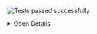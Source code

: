 ![Tests passed successfully](https://img.shields.io/badge/tests-803%20passed%2C%201%20skipped-success)

<details><summary>Open Details</summary>
<p>

## ✔️ <a id='user-content-r0' href='#r0'>fixtures/external/FluentValidation.Tests.trx</a>
|Total|Passed|Failed|Skipped|Time|
|---:|---:|---:|---:|---:|
|804|803✔️|-|1✖️|4s|

<details><summary>Open Suit Details</summary>
<p>

|Test suite|Passed|Failed|Skipped|Time|
|:---|---:|---:|---:|---:|
|[FluentValidation.Tests.AbstractValidatorTester](#r0s0)|35✔️|-|-|12ms|
|[FluentValidation.Tests.AccessorCacheTests](#r0s1)|4✔️|-|1✖️|4ms|
|[FluentValidation.Tests.AssemblyScannerTester](#r0s2)|2✔️|-|-|2ms|
|[FluentValidation.Tests.CascadingFailuresTester](#r0s3)|38✔️|-|-|23ms|
|[FluentValidation.Tests.ChainedValidationTester](#r0s4)|13✔️|-|-|6ms|
|[FluentValidation.Tests.ChainingValidatorsTester](#r0s5)|3✔️|-|-|1ms|
|[FluentValidation.Tests.ChildRulesTests](#r0s6)|2✔️|-|-|7ms|
|[FluentValidation.Tests.CollectionValidatorWithParentTests](#r0s7)|16✔️|-|-|13ms|
|[FluentValidation.Tests.ComplexValidationTester](#r0s8)|17✔️|-|-|26ms|
|[FluentValidation.Tests.ConditionTests](#r0s9)|18✔️|-|-|9ms|
|[FluentValidation.Tests.CreditCardValidatorTests](#r0s10)|2✔️|-|-|2ms|
|[FluentValidation.Tests.CustomFailureActionTester](#r0s11)|3✔️|-|-|1ms|
|[FluentValidation.Tests.CustomMessageFormatTester](#r0s12)|6✔️|-|-|3ms|
|[FluentValidation.Tests.CustomValidatorTester](#r0s13)|10✔️|-|-|6ms|
|[FluentValidation.Tests.DefaultValidatorExtensionTester](#r0s14)|30✔️|-|-|38ms|
|[FluentValidation.Tests.EmailValidatorTests](#r0s15)|36✔️|-|-|18ms|
|[FluentValidation.Tests.EmptyTester](#r0s16)|9✔️|-|-|5ms|
|[FluentValidation.Tests.EnumValidatorTests](#r0s17)|12✔️|-|-|24ms|
|[FluentValidation.Tests.EqualValidatorTests](#r0s18)|10✔️|-|-|3ms|
|[FluentValidation.Tests.ExactLengthValidatorTester](#r0s19)|6✔️|-|-|2ms|
|[FluentValidation.Tests.ExclusiveBetweenValidatorTests](#r0s20)|19✔️|-|-|6ms|
|[FluentValidation.Tests.ExtensionTester](#r0s21)|4✔️|-|-|1ms|
|[FluentValidation.Tests.ForEachRuleTests](#r0s22)|34✔️|-|-|47ms|
|[FluentValidation.Tests.GreaterThanOrEqualToValidatorTester](#r0s23)|14✔️|-|-|5ms|
|[FluentValidation.Tests.GreaterThanValidatorTester](#r0s24)|13✔️|-|-|4ms|
|[FluentValidation.Tests.InclusiveBetweenValidatorTests](#r0s25)|18✔️|-|-|4ms|
|[FluentValidation.Tests.InheritanceValidatorTest](#r0s26)|11✔️|-|-|18ms|
|[FluentValidation.Tests.InlineValidatorTester](#r0s27)|1✔️|-|-|2ms|
|[FluentValidation.Tests.LanguageManagerTests](#r0s28)|21✔️|-|-|28ms|
|[FluentValidation.Tests.LengthValidatorTests](#r0s29)|16✔️|-|-|17ms|
|[FluentValidation.Tests.LessThanOrEqualToValidatorTester](#r0s30)|13✔️|-|-|4ms|
|[FluentValidation.Tests.LessThanValidatorTester](#r0s31)|16✔️|-|-|6ms|
|[FluentValidation.Tests.LocalisedMessagesTester](#r0s32)|6✔️|-|-|3ms|
|[FluentValidation.Tests.LocalisedNameTester](#r0s33)|2✔️|-|-|1ms|
|[FluentValidation.Tests.MemberAccessorTests](#r0s34)|9✔️|-|-|5ms|
|[FluentValidation.Tests.MessageFormatterTests](#r0s35)|10✔️|-|-|2ms|
|[FluentValidation.Tests.ModelLevelValidatorTests](#r0s36)|2✔️|-|-|1ms|
|[FluentValidation.Tests.NameResolutionPluggabilityTester](#r0s37)|3✔️|-|-|2ms|
|[FluentValidation.Tests.NotEmptyTester](#r0s38)|10✔️|-|-|7ms|
|[FluentValidation.Tests.NotEqualValidatorTests](#r0s39)|11✔️|-|-|7ms|
|[FluentValidation.Tests.NotNullTester](#r0s40)|5✔️|-|-|1ms|
|[FluentValidation.Tests.NullTester](#r0s41)|5✔️|-|-|2ms|
|[FluentValidation.Tests.OnFailureTests](#r0s42)|10✔️|-|-|8ms|
|[FluentValidation.Tests.PredicateValidatorTester](#r0s43)|5✔️|-|-|2ms|
|[FluentValidation.Tests.PropertyChainTests](#r0s44)|7✔️|-|-|1ms|
|[FluentValidation.Tests.RegularExpressionValidatorTests](#r0s45)|15✔️|-|-|6ms|
|[FluentValidation.Tests.RuleBuilderTests](#r0s46)|29✔️|-|-|96ms|
|[FluentValidation.Tests.RuleDependencyTests](#r0s47)|14✔️|-|-|3s|
|[FluentValidation.Tests.RulesetTests](#r0s48)|21✔️|-|-|14ms|
|[FluentValidation.Tests.ScalePrecisionValidatorTests](#r0s49)|6✔️|-|-|4ms|
|[FluentValidation.Tests.SharedConditionTests](#r0s50)|42✔️|-|-|42ms|
|[FluentValidation.Tests.StandalonePropertyValidationTester](#r0s51)|1✔️|-|-|0ms|
|[FluentValidation.Tests.StringEnumValidatorTests](#r0s52)|10✔️|-|-|5ms|
|[FluentValidation.Tests.TrackingCollectionTests](#r0s53)|3✔️|-|-|2ms|
|[FluentValidation.Tests.TransformTests](#r0s54)|4✔️|-|-|3ms|
|[FluentValidation.Tests.UserSeverityTester](#r0s55)|7✔️|-|-|3ms|
|[FluentValidation.Tests.UserStateTester](#r0s56)|4✔️|-|-|3ms|
|[FluentValidation.Tests.ValidateAndThrowTester](#r0s57)|14✔️|-|-|25ms|
|[FluentValidation.Tests.ValidationResultTests](#r0s58)|8✔️|-|-|8ms|
|[FluentValidation.Tests.ValidatorDescriptorTester](#r0s59)|5✔️|-|-|1ms|
|[FluentValidation.Tests.ValidatorSelectorTests](#r0s60)|10✔️|-|-|9ms|
|[FluentValidation.Tests.ValidatorTesterTester](#r0s61)|73✔️|-|-|74ms|

</p>
</details>


<details><summary>Open Tests Detail</summary>
<p>

#### ✔️ <a id='user-content-r0s0' href='#r0s0'>FluentValidation.Tests.AbstractValidatorTester</a>
```
✔️ Can_replace_default_errorcode_resolver
✔️ CanValidateInstancesOfType_returns_false_when_comparing_against_some_other_type
✔️ CanValidateInstancesOfType_returns_true_when_comparing_against_same_type
✔️ CanValidateInstancesOfType_returns_true_when_comparing_against_subclass
✔️ Default_error_code_should_be_class_name
✔️ OverridePropertyName_should_override_property_name
✔️ OverridePropertyName_with_lambda_should_override_property_name
✔️ PreValidate_bypasses_nullcheck_on_instance
✔️ RuleForeach_with_null_instances
✔️ Should_be_valid_when_there_are_no_failures_for_single_property
✔️ Should_not_main_state
✔️ Should_throw_for_non_member_expression_when_validating_single_property
✔️ Should_throw_when_rule_is_null
✔️ Should_validate_public_Field
✔️ Should_validate_single_Field
✔️ Should_validate_single_property
✔️ Should_validate_single_property_where_invalid_property_as_string
✔️ Should_validate_single_property_where_property_as_string
✔️ Uses_named_parameters_to_validate_ruleset
✔️ Validates_single_property_by_path
✔️ Validates_type_when_using_non_generic_validate_overload
✔️ When_the_validators_fail_then_the_errors_Should_be_accessible_via_the_errors_property
✔️ When_the_validators_fail_then_validatorrunner_should_return_false
✔️ When_the_Validators_pass_then_the_validatorRunner_should_return_true
✔️ WhenPreValidationReturnsFalse_ResultReturnToUserImmediatly_Validate(preValidationResult: )
✔️ WhenPreValidationReturnsFalse_ResultReturnToUserImmediatly_Validate(preValidationResult: AnotherInt Test Message)
✔️ WhenPreValidationReturnsFalse_ResultReturnToUserImmediatly_ValidateAsync(preValidationResult: )
✔️ WhenPreValidationReturnsFalse_ResultReturnToUserImmediatly_ValidateAsync(preValidationResult: AnotherInt Test Message)
✔️ WhenPreValidationReturnsTrue_ValidatorsGetHit_Validate
✔️ WhenPreValidationReturnsTrue_ValidatorsGetHit_ValidateAsync
✔️ WithErrorCode_should_override_error_code
✔️ WithMessage_and_WithErrorCode_should_override_error_message_and_error_code
✔️ WithMessage_should_override_error_message
✔️ WithName_should_override_field_name
✔️ WithName_should_override_field_name_with_value_from_other_property
```
#### ✔️ <a id='user-content-r0s1' href='#r0s1'>FluentValidation.Tests.AccessorCacheTests</a>
```
✖️ Benchmark
✔️ Equality_comparison_check
✔️ Gets_accessor
✔️ Gets_member_for_nested_property
✔️ Identifies_if_memberexp_acts_on_model_instance
```
#### ✔️ <a id='user-content-r0s2' href='#r0s2'>FluentValidation.Tests.AssemblyScannerTester</a>
```
✔️ Finds_validators_for_types
✔️ ForEach_iterates_over_types
```
#### ✔️ <a id='user-content-r0s3' href='#r0s3'>FluentValidation.Tests.CascadingFailuresTester</a>
```
✔️ Cascade_mode_can_be_set_after_validator_instantiated
✔️ Cascade_mode_can_be_set_after_validator_instantiated_async
✔️ Cascade_mode_can_be_set_after_validator_instantiated_async_legacy
✔️ Cascade_mode_can_be_set_after_validator_instantiated_legacy
✔️ Validation_continues_on_failure
✔️ Validation_continues_on_failure_async
✔️ Validation_continues_on_failure_when_set_to_Stop_globally_and_overriden_at_rule_level
✔️ Validation_continues_on_failure_when_set_to_Stop_globally_and_overriden_at_rule_level_async
✔️ Validation_continues_on_failure_when_set_to_Stop_globally_and_overriden_at_rule_level_async_legacy
✔️ Validation_continues_on_failure_when_set_to_Stop_globally_and_overriden_at_rule_level_legacy
✔️ Validation_continues_on_failure_when_set_to_StopOnFirstFailure_at_validator_level_and_overriden_at_rule_level
✔️ Validation_continues_on_failure_when_set_to_StopOnFirstFailure_at_validator_level_and_overriden_at_rule_level_async
✔️ Validation_continues_on_failure_when_set_to_StopOnFirstFailure_at_validator_level_and_overriden_at_rule_level_async_legacy
✔️ Validation_continues_on_failure_when_set_to_StopOnFirstFailure_at_validator_level_and_overriden_at_rule_level_legacy
✔️ Validation_continues_to_second_validator_when_first_validator_succeeds_and_cascade_set_to_stop
✔️ Validation_continues_to_second_validator_when_first_validator_succeeds_and_cascade_set_to_stop_async
✔️ Validation_continues_to_second_validator_when_first_validator_succeeds_and_cascade_set_to_stop_async_legacy
✔️ Validation_continues_to_second_validator_when_first_validator_succeeds_and_cascade_set_to_stop_legacy
✔️ Validation_continues_when_set_to_Continue_at_validator_level
✔️ Validation_continues_when_set_to_Continue_at_validator_level_async
✔️ Validation_stops_on_failure_when_set_to_Continue_and_overriden_at_rule_level
✔️ Validation_stops_on_failure_when_set_to_Continue_and_overriden_at_rule_level_async
✔️ Validation_stops_on_failure_when_set_to_Continue_and_overriden_at_rule_level_async_legacy
✔️ Validation_stops_on_failure_when_set_to_Continue_and_overriden_at_rule_level_legacy
✔️ Validation_stops_on_first_failure
✔️ Validation_stops_on_first_failure_async
✔️ Validation_stops_on_first_failure_async_legacy
✔️ Validation_stops_on_first_failure_legacy
✔️ Validation_stops_on_first_Failure_when_set_to_Continue_globally_and_overriden_at_rule_level
✔️ Validation_stops_on_first_Failure_when_set_to_Continue_globally_and_overriden_at_rule_level_and_async_validator_is_invoked_synchronously
✔️ Validation_stops_on_first_Failure_when_set_to_Continue_globally_and_overriden_at_rule_level_and_async_validator_is_invoked_synchronously_legacy
✔️ Validation_stops_on_first_Failure_when_set_to_Continue_globally_and_overriden_at_rule_level_async
✔️ Validation_stops_on_first_Failure_when_set_to_Continue_globally_and_overriden_at_rule_level_async_legacy
✔️ Validation_stops_on_first_Failure_when_set_to_Continue_globally_and_overriden_at_rule_level_legacy
✔️ Validation_stops_on_first_failure_when_set_to_StopOnFirstFailure_at_validator_level
✔️ Validation_stops_on_first_failure_when_set_to_StopOnFirstFailure_at_validator_level_async
✔️ Validation_stops_on_first_failure_when_set_to_StopOnFirstFailure_at_validator_level_async_legacy
✔️ Validation_stops_on_first_failure_when_set_to_StopOnFirstFailure_at_validator_level_legacy
```
#### ✔️ <a id='user-content-r0s4' href='#r0s4'>FluentValidation.Tests.ChainedValidationTester</a>
```
✔️ Can_validate_using_validator_for_base_type
✔️ Chained_property_should_be_excluded
✔️ Chained_validator_descriptor
✔️ Chained_validator_should_not_be_invoked_on_null_property
✔️ Condition_should_work_with_chained_property
✔️ Explicitly_included_properties_should_be_propagated_to_nested_validators
✔️ Explicitly_included_properties_should_be_propagated_to_nested_validators_using_strings
✔️ Separate_validation_on_chained_property
✔️ Separate_validation_on_chained_property_conditional
✔️ Separate_validation_on_chained_property_valid
✔️ Should_allow_normal_rules_and_chained_property_on_same_property
✔️ Uses_explicit_ruleset
✔️ Validates_chained_property
```
#### ✔️ <a id='user-content-r0s5' href='#r0s5'>FluentValidation.Tests.ChainingValidatorsTester</a>
```
✔️ Options_should_only_apply_to_current_validator
✔️ Should_create_multiple_validators
✔️ Should_execute_multiple_validators
```
#### ✔️ <a id='user-content-r0s6' href='#r0s6'>FluentValidation.Tests.ChildRulesTests</a>
```
✔️ Can_define_nested_rules_for_collection
✔️ ChildRules_works_with_RuleSet
```
#### ✔️ <a id='user-content-r0s7' href='#r0s7'>FluentValidation.Tests.CollectionValidatorWithParentTests</a>
```
✔️ Async_condition_should_work_with_child_collection
✔️ Can_specify_condition_for_individual_collection_elements
✔️ Can_validate_collection_using_validator_for_base_type
✔️ Collection_should_be_excluded
✔️ Collection_should_be_explicitly_included_with_expression
✔️ Collection_should_be_explicitly_included_with_string
✔️ Condition_should_work_with_child_collection
✔️ Creates_validator_using_context_from_property_value
✔️ Should_override_property_name
✔️ Should_work_with_top_level_collection_validator
✔️ Should_work_with_top_level_collection_validator_and_overriden_name
✔️ Skips_null_items
✔️ Validates_collection
✔️ Validates_collection_asynchronously
✔️ Validates_collection_several_levels_deep
✔️ Validates_collection_several_levels_deep_async
```
#### ✔️ <a id='user-content-r0s8' href='#r0s8'>FluentValidation.Tests.ComplexValidationTester</a>
```
✔️ Async_condition_should_work_with_complex_property
✔️ Async_condition_should_work_with_complex_property_when_validator_invoked_synchronously
✔️ Can_directly_validate_multiple_fields_of_same_type
✔️ Can_validate_using_validator_for_base_type
✔️ Complex_property_should_be_excluded
✔️ Complex_validator_should_not_be_invoked_on_null_property
✔️ Condition_should_work_with_complex_property
✔️ Condition_should_work_with_complex_property_when_invoked_async
✔️ Explicitly_included_properties_should_be_propagated_to_nested_validators
✔️ Explicitly_included_properties_should_be_propagated_to_nested_validators_using_strings
✔️ Multiple_rules_in_chain_with_childvalidator_shouldnt_reuse_accessor
✔️ Multiple_rules_in_chain_with_childvalidator_shouldnt_reuse_accessor_async
✔️ Should_allow_normal_rules_and_complex_property_on_same_property
✔️ Should_override_propertyName
✔️ Validates_child_validator_asynchronously
✔️ Validates_child_validator_synchronously
✔️ Validates_complex_property
```
#### ✔️ <a id='user-content-r0s9' href='#r0s9'>FluentValidation.Tests.ConditionTests</a>
```
✔️ Async_condition_executed_synchronosuly_with_asynchronous_collection_rule
✔️ Async_condition_executed_synchronosuly_with_asynchronous_rule
✔️ Async_condition_executed_synchronosuly_with_synchronous_collection_role
✔️ Async_condition_executed_synchronosuly_with_synchronous_role
✔️ Async_condition_is_applied_to_all_validators_in_the_chain
✔️ Async_condition_is_applied_to_all_validators_in_the_chain_when_executed_synchronously
✔️ Async_condition_is_applied_to_single_validator_in_the_chain_when_ApplyConditionTo_set_to_CurrentValidator
✔️ Condition_is_applied_to_all_validators_in_the_chain
✔️ Condition_is_applied_to_single_validator_in_the_chain_when_ApplyConditionTo_set_to_CurrentValidator
✔️ Sync_condition_is_applied_to_async_validators
✔️ Validation_should_fail_when_async_condition_does_not_match
✔️ Validation_should_fail_when_async_condition_matches
✔️ Validation_should_fail_when_condition_does_not_match
✔️ Validation_should_fail_when_condition_matches
✔️ Validation_should_succeed_when_async_condition_does_not_match
✔️ Validation_should_succeed_when_async_condition_matches
✔️ Validation_should_succeed_when_condition_does_not_match
✔️ Validation_should_succeed_when_condition_matches
```
#### ✔️ <a id='user-content-r0s10' href='#r0s10'>FluentValidation.Tests.CreditCardValidatorTests</a>
```
✔️ IsValidTests
✔️ When_validation_fails_the_default_error_should_be_set
```
#### ✔️ <a id='user-content-r0s11' href='#r0s11'>FluentValidation.Tests.CustomFailureActionTester</a>
```
✔️ Does_not_invoke_action_if_validation_success
✔️ Invokes_custom_action_on_failure
✔️ Passes_object_being_validated_to_action
```
#### ✔️ <a id='user-content-r0s12' href='#r0s12'>FluentValidation.Tests.CustomMessageFormatTester</a>
```
✔️ Replaces_propertyvalue_placeholder
✔️ Replaces_propertyvalue_with_empty_string_when_null
✔️ Should_format_custom_message
✔️ Uses_custom_delegate_for_building_message
✔️ Uses_custom_delegate_for_building_message_only_for_specific_validator
✔️ Uses_property_value_in_message
```
#### ✔️ <a id='user-content-r0s13' href='#r0s13'>FluentValidation.Tests.CustomValidatorTester</a>
```
✔️ New_Custom_Returns_single_failure
✔️ New_Custom_Returns_single_failure_async
✔️ New_custom_uses_empty_property_name_for_model_level_rule
✔️ New_Custom_When_property_name_omitted_infers_property_name
✔️ New_Custom_When_property_name_omitted_infers_property_name_nested
✔️ New_Custom_within_ruleset
✔️ New_CustomAsync_within_ruleset
✔️ Perserves_property_chain_using_custom
✔️ Runs_async_rule_synchronously_when_validator_invoked_synchronously
✔️ Runs_sync_rule_asynchronously_when_validator_invoked_asynchronously
```
#### ✔️ <a id='user-content-r0s14' href='#r0s14'>FluentValidation.Tests.DefaultValidatorExtensionTester</a>
```
✔️ Empty_should_create_EmptyValidator
✔️ Equal_should_create_EqualValidator_with_explicit_value
✔️ Equal_should_create_EqualValidator_with_lambda
✔️ GreaterThan_should_create_GreaterThanValidator_with_explicit_value
✔️ GreaterThan_should_create_GreaterThanValidator_with_lambda
✔️ GreaterThanOrEqual_should_create_GreaterThanOrEqualValidator_with_explicit_value
✔️ GreaterThanOrEqual_should_create_GreaterThanOrEqualValidator_with_lambda
✔️ GreaterThanOrEqual_should_create_GreaterThanOrEqualValidator_with_lambda_with_other_Nullable
✔️ Length_should_create_ExactLengthValidator
✔️ Length_should_create_LengthValidator
✔️ Length_should_create_MaximumLengthValidator
✔️ Length_should_create_MinimumLengthValidator
✔️ LessThan_should_create_LessThanValidator_with_explicit_value
✔️ LessThan_should_create_LessThanValidator_with_lambda
✔️ LessThanOrEqual_should_create_LessThanOrEqualValidator_with_explicit_value
✔️ LessThanOrEqual_should_create_LessThanOrEqualValidator_with_lambda
✔️ LessThanOrEqual_should_create_LessThanOrEqualValidator_with_lambda_with_other_Nullable
✔️ Must_should_create_PredicateValidator_with_context
✔️ Must_should_create_PredicateValidator_with_PropertyValidatorContext
✔️ Must_should_create_PredicteValidator
✔️ MustAsync_should_create_AsyncPredicateValidator_with_context
✔️ MustAsync_should_create_AsyncPredicateValidator_with_PropertyValidatorContext
✔️ MustAsync_should_create_AsyncPredicteValidator
✔️ MustAsync_should_not_throw_InvalidCastException
✔️ NotEmpty_should_create_NotEmptyValidator
✔️ NotEqual_should_create_NotEqualValidator_with_explicit_value
✔️ NotEqual_should_create_NotEqualValidator_with_lambda
✔️ NotNull_should_create_NotNullValidator
✔️ ScalePrecision_should_create_ScalePrecisionValidator
✔️ ScalePrecision_should_create_ScalePrecisionValidator_with_ignore_trailing_zeros
```
#### ✔️ <a id='user-content-r0s15' href='#r0s15'>FluentValidation.Tests.EmailValidatorTests</a>
```
✔️ Fails_email_validation_aspnetcore_compatible(email: " \r \t \n")
✔️ Fails_email_validation_aspnetcore_compatible(email: "")
✔️ Fails_email_validation_aspnetcore_compatible(email: "@someDomain.com")
✔️ Fails_email_validation_aspnetcore_compatible(email: "@someDomain@abc.com")
✔️ Fails_email_validation_aspnetcore_compatible(email: "0")
✔️ Fails_email_validation_aspnetcore_compatible(email: "someName")
✔️ Fails_email_validation_aspnetcore_compatible(email: "someName@")
✔️ Fails_email_validation_aspnetcore_compatible(email: "someName@a@b.com")
✔️ Invalid_email_addressex_regex(email: "")
✔️ Invalid_email_addressex_regex(email: "first.last@test..co.uk")
✔️ Invalid_email_addressex_regex(email: "testperso")
✔️ Invalid_email_addressex_regex(email: "thisisaverylongstringcodeplex.com")
✔️ Valid_email_addresses_aspnetcore_compatible(email: " @someDomain.com")
✔️ Valid_email_addresses_aspnetcore_compatible(email: "!#$%&'*+-/=?^_`|~@someDomain.com")
✔️ Valid_email_addresses_aspnetcore_compatible(email: "\"firstName.lastName\"@someDomain.com")
✔️ Valid_email_addresses_aspnetcore_compatible(email: "1234@someDomain.com")
✔️ Valid_email_addresses_aspnetcore_compatible(email: "firstName.lastName@someDomain.com")
✔️ Valid_email_addresses_aspnetcore_compatible(email: "someName@1234.com")
✔️ Valid_email_addresses_aspnetcore_compatible(email: "someName@some_domain.com")
✔️ Valid_email_addresses_aspnetcore_compatible(email: "someName@some~domain.com")
✔️ Valid_email_addresses_aspnetcore_compatible(email: "someName@someDomain.com")
✔️ Valid_email_addresses_aspnetcore_compatible(email: "someName@someDomain￯.com")
✔️ Valid_email_addresses_aspnetcore_compatible(email: null)
✔️ Valid_email_addresses_regex(email: "__somename@example.com")
✔️ Valid_email_addresses_regex(email: "!def!xyz%abc@example.com")
✔️ Valid_email_addresses_regex(email: "\"Abc@def\"@example.com")
✔️ Valid_email_addresses_regex(email: "\"Abc\\@def\"@example.com")
✔️ Valid_email_addresses_regex(email: "\"Fred Bloggs\"@example.com")
✔️ Valid_email_addresses_regex(email: "\"Joe\\Blow\"@example.com")
✔️ Valid_email_addresses_regex(email: "$A12345@example.com")
✔️ Valid_email_addresses_regex(email: "customer/department=shipping@example.com")
✔️ Valid_email_addresses_regex(email: "first.last@test.co.uk")
✔️ Valid_email_addresses_regex(email: "testperson@gmail.com")
✔️ Valid_email_addresses_regex(email: "TestPerson@gmail.com")
✔️ Valid_email_addresses_regex(email: "testperson+label@gmail.com")
✔️ Valid_email_addresses_regex(email: null)
```
#### ✔️ <a id='user-content-r0s16' href='#r0s16'>FluentValidation.Tests.EmptyTester</a>
```
✔️ Passes_for_ienumerable_that_doesnt_implement_ICollection
✔️ Passes_when_collection_empty
✔️ When_there_is_a_value_then_the_validator_should_fail
✔️ When_validation_fails_error_should_be_set
✔️ When_value_is_Default_for_type_validator_should_pass_datetime
✔️ When_value_is_Default_for_type_validator_should_pass_int
✔️ When_value_is_empty_string_validator_should_pass
✔️ When_value_is_null_validator_should_pass
✔️ When_value_is_whitespace_validation_should_pass
```
#### ✔️ <a id='user-content-r0s17' href='#r0s17'>FluentValidation.Tests.EnumValidatorTests</a>
```
✔️ Flags_enum_invalid_when_using_outofrange_negative_value
✔️ Flags_enum_invalid_when_using_outofrange_positive_value
✔️ Flags_enum_valid_when_using_bitwise_value
✔️ Flags_enum_validates_correctly_when_using_zero_value
✔️ Flags_enum_with_overlapping_flags_valid_when_using_bitwise_value
✔️ IsValidTests
✔️ Nullable_enum_invalid_when_bad_value_specified
✔️ Nullable_enum_valid_when_property_value_is_null
✔️ Nullable_enum_valid_when_value_specified
✔️ When_the_enum_is_initialized_with_invalid_value_then_the_validator_should_fail
✔️ When_the_enum_is_not_initialized_with_valid_value_then_the_validator_should_fail
✔️ When_validation_fails_the_default_error_should_be_set
```
#### ✔️ <a id='user-content-r0s18' href='#r0s18'>FluentValidation.Tests.EqualValidatorTests</a>
```
✔️ Comparison_property_uses_custom_resolver
✔️ Should_store_comparison_type
✔️ Should_store_property_to_compare
✔️ Should_succeed_on_case_insensitive_comparison
✔️ Should_succeed_on_case_insensitive_comparison_using_expression
✔️ Should_use_ordinal_comparison_by_default
✔️ Validates_against_property
✔️ When_the_objects_are_equal_validation_should_succeed
✔️ When_the_objects_are_not_equal_validation_should_fail
✔️ When_validation_fails_the_error_should_be_set
```
#### ✔️ <a id='user-content-r0s19' href='#r0s19'>FluentValidation.Tests.ExactLengthValidatorTester</a>
```
✔️ Min_and_max_properties_should_be_set
✔️ When_exact_length_rule_failes_error_should_have_exact_length_error_errorcode
✔️ When_the_text_is_an_exact_length_the_validator_should_pass
✔️ When_the_text_length_is_larger_the_validator_should_fail
✔️ When_the_text_length_is_smaller_the_validator_should_fail
✔️ When_the_validator_fails_the_error_message_should_be_set
```
#### ✔️ <a id='user-content-r0s20' href='#r0s20'>FluentValidation.Tests.ExclusiveBetweenValidatorTests</a>
```
✔️ To_and_from_properties_should_be_set
✔️ To_and_from_properties_should_be_set_for_dates
✔️ To_and_from_properties_should_be_set_for_strings
✔️ Validates_with_nullable_when_property_is_null
✔️ Validates_with_nullable_when_property_not_null
✔️ When_the_text_is_larger_than_the_range_then_the_validator_should_fail
✔️ When_the_text_is_larger_than_the_range_then_the_validator_should_fail_for_strings
✔️ When_the_to_is_smaller_than_the_from_then_the_validator_should_throw
✔️ When_the_to_is_smaller_than_the_from_then_the_validator_should_throw_for_strings
✔️ When_the_validator_fails_the_error_message_should_be_set
✔️ When_the_validator_fails_the_error_message_should_be_set_for_strings
✔️ When_the_value_is_between_the_range_specified_then_the_validator_should_pass
✔️ When_the_value_is_between_the_range_specified_then_the_validator_should_pass_for_strings
✔️ When_the_value_is_exactly_the_size_of_the_lower_bound_then_the_validator_should_fail
✔️ When_the_value_is_exactly_the_size_of_the_lower_bound_then_the_validator_should_fail_for_strings
✔️ When_the_value_is_exactly_the_size_of_the_upper_bound_then_the_validator_should_fail
✔️ When_the_value_is_exactly_the_size_of_the_upper_bound_then_the_validator_should_fail_for_strings
✔️ When_the_value_is_smaller_than_the_range_then_the_validator_should_fail
✔️ When_the_value_is_smaller_than_the_range_then_the_validator_should_fail_for_strings
```
#### ✔️ <a id='user-content-r0s21' href='#r0s21'>FluentValidation.Tests.ExtensionTester</a>
```
✔️ Should_extract_member_from_member_expression
✔️ Should_return_null_for_non_member_expressions
✔️ Should_split_pascal_cased_member_name
✔️ SplitPascalCase_should_return_null_when_input_is_null
```
#### ✔️ <a id='user-content-r0s22' href='#r0s22'>FluentValidation.Tests.ForEachRuleTests</a>
```
✔️ Async_condition_should_work_with_child_collection
✔️ Can_access_colletion_index
✔️ Can_access_colletion_index_async
✔️ Can_access_parent_index
✔️ Can_access_parent_index_async
✔️ Can_specify_condition_for_individual_collection_elements
✔️ Can_use_cascade_with_RuleForEach
✔️ Can_validate_collection_using_validator_for_base_type
✔️ Collection_should_be_excluded
✔️ Collection_should_be_explicitly_included_with_expression
✔️ Collection_should_be_explicitly_included_with_string
✔️ Condition_should_work_with_child_collection
✔️ Correctly_gets_collection_indices
✔️ Correctly_gets_collection_indices_async
✔️ Executes_rule_for_each_item_in_collection
✔️ Executes_rule_for_each_item_in_collection_async
✔️ Nested_collection_for_null_property_should_not_throw_null_reference
✔️ Nested_conditions_Rule_For
✔️ Nested_conditions_Rule_For_Each
✔️ Overrides_indexer
✔️ Overrides_indexer_async
✔️ Regular_rules_can_drop_into_RuleForEach
✔️ RuleForEach_async_RunsTasksSynchronously
✔️ Should_not_scramble_property_name_when_using_collection_validators_several_levels_deep
✔️ Should_not_scramble_property_name_when_using_collection_validators_several_levels_deep_with_ValidateAsync
✔️ Should_override_property_name
✔️ Skips_null_items
✔️ Top_level_collection
✔️ Uses_useful_error_message_when_used_on_non_property
✔️ Validates_child_validator_asynchronously
✔️ Validates_child_validator_synchronously
✔️ Validates_collection
✔️ When_runs_outside_RuleForEach_loop
✔️ When_runs_outside_RuleForEach_loop_async
```
#### ✔️ <a id='user-content-r0s23' href='#r0s23'>FluentValidation.Tests.GreaterThanOrEqualToValidatorTester</a>
```
✔️ Comparison_property_uses_custom_resolver
✔️ Comparison_type
✔️ Should_fail_when_less_than_input
✔️ Should_localize_value
✔️ Should_set_default_error_when_validation_fails
✔️ Should_succeed_when_equal_to_input
✔️ Should_succeed_when_greater_than_input
✔️ Validates_nullable_with_nullable_property
✔️ Validates_with_nullable_property
✔️ Validates_with_nullable_when_property_is_null
✔️ Validates_with_nullable_when_property_is_null_cross_property
✔️ Validates_with_nullable_when_property_not_null
✔️ Validates_with_nullable_when_property_not_null_cross_property
✔️ Validates_with_property
```
#### ✔️ <a id='user-content-r0s24' href='#r0s24'>FluentValidation.Tests.GreaterThanValidatorTester</a>
```
✔️ Comparison_property_uses_custom_resolver
✔️ Comparison_Type
✔️ Should_fail_when_equal_to_input
✔️ Should_fail_when_less_than_input
✔️ Should_set_default_error_when_validation_fails
✔️ Should_succeed_when_greater_than_input
✔️ Validates_nullable_with_nullable_property
✔️ Validates_with_nullable_property
✔️ Validates_with_nullable_when_property_is_null
✔️ Validates_with_nullable_when_property_is_null_cross_property
✔️ Validates_with_nullable_when_property_not_null
✔️ Validates_with_nullable_when_property_not_null_cross_property
✔️ Validates_with_property
```
#### ✔️ <a id='user-content-r0s25' href='#r0s25'>FluentValidation.Tests.InclusiveBetweenValidatorTests</a>
```
✔️ To_and_from_properties_should_be_set
✔️ To_and_from_properties_should_be_set_for_strings
✔️ Validates_with_nullable_when_property_is_null
✔️ Validates_with_nullable_when_property_not_null
✔️ When_the_text_is_larger_than_the_range_then_the_validator_should_fail
✔️ When_the_text_is_larger_than_the_range_then_the_validator_should_fail_for_strings
✔️ When_the_to_is_smaller_than_the_from_then_the_validator_should_throw
✔️ When_the_to_is_smaller_than_the_from_then_the_validator_should_throw_for_strings
✔️ When_the_validator_fails_the_error_message_should_be_set
✔️ When_the_validator_fails_the_error_message_should_be_set_for_strings
✔️ When_the_value_is_between_the_range_specified_then_the_validator_should_pass
✔️ When_the_value_is_between_the_range_specified_then_the_validator_should_pass_for_strings
✔️ When_the_value_is_exactly_the_size_of_the_lower_bound_then_the_validator_should_pass
✔️ When_the_value_is_exactly_the_size_of_the_lower_bound_then_the_validator_should_pass_for_strings
✔️ When_the_value_is_exactly_the_size_of_the_upper_bound_then_the_validator_should_pass
✔️ When_the_value_is_exactly_the_size_of_the_upper_bound_then_the_validator_should_pass_for_strings
✔️ When_the_value_is_smaller_than_the_range_then_the_validator_should_fail
✔️ When_the_value_is_smaller_than_the_range_then_the_validator_should_fail_for_strings
```
#### ✔️ <a id='user-content-r0s26' href='#r0s26'>FluentValidation.Tests.InheritanceValidatorTest</a>
```
✔️ Can_use_custom_subclass_with_nongeneric_overload
✔️ Validates_collection
✔️ Validates_collection_async
✔️ Validates_inheritance_async
✔️ Validates_inheritance_hierarchy
✔️ Validates_ruleset
✔️ Validates_ruleset_async
✔️ Validates_with_callback
✔️ Validates_with_callback_accepting_derived
✔️ Validates_with_callback_accepting_derived_async
✔️ Validates_with_callback_async
```
#### ✔️ <a id='user-content-r0s27' href='#r0s27'>FluentValidation.Tests.InlineValidatorTester</a>
```
✔️ Uses_inline_validator_to_build_rules
```
#### ✔️ <a id='user-content-r0s28' href='#r0s28'>FluentValidation.Tests.LanguageManagerTests</a>
```
✔️ All_languages_should_be_loaded
✔️ All_localizations_have_same_parameters_as_English
✔️ Always_use_specific_language
✔️ Always_use_specific_language_with_string_source
✔️ Can_replace_message
✔️ Can_replace_message_without_overriding_all_languages
✔️ Disables_localization
✔️ Falls_back_to_default_localization_key_when_error_code_key_not_found
✔️ Falls_back_to_english_when_culture_not_registered
✔️ Falls_back_to_english_when_translation_missing
✔️ Falls_back_to_parent_culture
✔️ Gets_translation_for_bosnian_latin_culture(cultureName: "bs-Latn-BA")
✔️ Gets_translation_for_bosnian_latin_culture(cultureName: "bs-Latn")
✔️ Gets_translation_for_bosnian_latin_culture(cultureName: "bs")
✔️ Gets_translation_for_croatian_culture
✔️ Gets_translation_for_culture
✔️ Gets_translation_for_serbian_culture(cultureName: "sr-Latn-RS")
✔️ Gets_translation_for_serbian_culture(cultureName: "sr-Latn")
✔️ Gets_translation_for_serbian_culture(cultureName: "sr")
✔️ Gets_translation_for_specific_culture
✔️ Uses_error_code_as_localization_key
```
#### ✔️ <a id='user-content-r0s29' href='#r0s29'>FluentValidation.Tests.LengthValidatorTests</a>
```
✔️ Min_and_max_properties_should_be_set
✔️ When_input_is_null_then_the_validator_should_pass
✔️ When_the_max_is_smaller_than_the_min_then_the_validator_should_throw
✔️ When_the_maxlength_validator_fails_the_error_message_should_be_set
✔️ When_the_minlength_validator_fails_the_error_message_should_be_set
✔️ When_the_text_is_between_the_lambda_range_specified_then_the_validator_should_pass
✔️ When_the_text_is_between_the_range_specified_then_the_validator_should_pass
✔️ When_the_text_is_exactly_the_size_of_the_lambda_lower_bound_then_the_validator_should_pass
✔️ When_the_text_is_exactly_the_size_of_the_lambda_upper_bound_then_the_validator_should_pass
✔️ When_the_text_is_exactly_the_size_of_the_lower_bound_then_the_validator_should_pass
✔️ When_the_text_is_exactly_the_size_of_the_upper_bound_then_the_validator_should_pass
✔️ When_the_text_is_larger_than_the_lambda_range_then_the_validator_should_fail
✔️ When_the_text_is_larger_than_the_range_then_the_validator_should_fail
✔️ When_the_text_is_smaller_than_the_lambda_range_then_the_validator_should_fail
✔️ When_the_text_is_smaller_than_the_range_then_the_validator_should_fail
✔️ When_the_validator_fails_the_error_message_should_be_set
```
#### ✔️ <a id='user-content-r0s30' href='#r0s30'>FluentValidation.Tests.LessThanOrEqualToValidatorTester</a>
```
✔️ Comparison_property_uses_custom_resolver
✔️ Comparison_type
✔️ Should_fail_when_greater_than_input
✔️ Should_set_default_error_when_validation_fails
✔️ Should_succeed_when_equal_to_input
✔️ Should_succeed_when_less_than_input
✔️ Validates_nullable_with_nullable_property
✔️ Validates_with_nullable_property
✔️ Validates_with_nullable_when_property_is_null
✔️ Validates_with_nullable_when_property_is_null_cross_property
✔️ Validates_with_nullable_when_property_not_null
✔️ Validates_with_nullable_when_property_not_null_cross_property
✔️ Validates_with_property
```
#### ✔️ <a id='user-content-r0s31' href='#r0s31'>FluentValidation.Tests.LessThanValidatorTester</a>
```
✔️ Comparison_property_uses_custom_resolver
✔️ Comparison_type
✔️ Extracts_property_from_constant_using_expression
✔️ Extracts_property_from_expression
✔️ Should_fail_when_equal_to_input
✔️ Should_fail_when_greater_than_input
✔️ Should_set_default_validation_message_when_validation_fails
✔️ Should_succeed_when_less_than_input
✔️ Should_throw_when_value_to_compare_is_null
✔️ Validates_against_property
✔️ Validates_nullable_with_nullable_property
✔️ Validates_with_nullable_property
✔️ Validates_with_nullable_when_property_is_null
✔️ Validates_with_nullable_when_property_not_null
✔️ Validates_with_nullable_when_property_not_null_cross_property
✔️ Validates_with_nullable_when_property_null_cross_property
```
#### ✔️ <a id='user-content-r0s32' href='#r0s32'>FluentValidation.Tests.LocalisedMessagesTester</a>
```
✔️ Correctly_assigns_default_localized_error_message
✔️ Does_not_throw_InvalidCastException_when_using_RuleForEach
✔️ Formats_string_with_placeholders
✔️ Formats_string_with_placeholders_when_you_cant_edit_the_string
✔️ Uses_func_to_get_message
✔️ Uses_string_format_with_property_value
```
#### ✔️ <a id='user-content-r0s33' href='#r0s33'>FluentValidation.Tests.LocalisedNameTester</a>
```
✔️ Uses_localized_name
✔️ Uses_localized_name_expression
```
#### ✔️ <a id='user-content-r0s34' href='#r0s34'>FluentValidation.Tests.MemberAccessorTests</a>
```
✔️ ComplexPropertyGet
✔️ ComplexPropertySet
✔️ Equality
✔️ ImplicitCast
✔️ Name
✔️ SimpleFieldGet
✔️ SimpleFieldSet
✔️ SimplePropertyGet
✔️ SimplePropertySet
```
#### ✔️ <a id='user-content-r0s35' href='#r0s35'>FluentValidation.Tests.MessageFormatterTests</a>
```
✔️ Adds_argument_and_custom_arguments
✔️ Adds_formatted_argument_and_custom_arguments
✔️ Adds_formatted_argument_and_formatted_custom_arguments
✔️ Adds_PropertyName_to_message
✔️ Adds_value_to_message
✔️ Format_property_value
✔️ Should_ignore_unknown_numbered_parameters
✔️ Should_ignore_unknown_parameters
✔️ Understands_date_formats
✔️ Understands_numeric_formats
```
#### ✔️ <a id='user-content-r0s36' href='#r0s36'>FluentValidation.Tests.ModelLevelValidatorTests</a>
```
✔️ Can_use_child_validator_at_model_level
✔️ Validates_at_model_level
```
#### ✔️ <a id='user-content-r0s37' href='#r0s37'>FluentValidation.Tests.NameResolutionPluggabilityTester</a>
```
✔️ Resolves_nested_properties
✔️ ShouldHaveValidationError_Should_support_custom_propertynameresolver
✔️ Uses_custom_property_name
```
#### ✔️ <a id='user-content-r0s38' href='#r0s38'>FluentValidation.Tests.NotEmptyTester</a>
```
✔️ Fails_for_array
✔️ Fails_for_ienumerable_that_doesnt_implement_ICollection
✔️ Fails_when_collection_empty
✔️ When_there_is_a_value_then_the_validator_should_pass
✔️ When_validation_fails_error_should_be_set
✔️ When_value_is_Default_for_type_validator_should_fail_datetime
✔️ When_value_is_Default_for_type_validator_should_fail_int
✔️ When_value_is_empty_string_validator_should_fail
✔️ When_value_is_null_validator_should_fail
✔️ When_value_is_whitespace_validation_should_fail
```
#### ✔️ <a id='user-content-r0s39' href='#r0s39'>FluentValidation.Tests.NotEqualValidatorTests</a>
```
✔️ Comparison_property_uses_custom_resolver
✔️ Should_handle_custom_value_types_correctly
✔️ Should_not_be_valid_for_case_insensitve_comparison
✔️ Should_not_be_valid_for_case_insensitve_comparison_with_expression
✔️ Should_store_comparison_type
✔️ Should_store_property_to_compare
✔️ Should_use_ordinal_comparison_by_default
✔️ Validates_across_properties
✔️ When_the_objects_are_equal_then_the_validator_should_fail
✔️ When_the_objects_are_not_equal_then_the_validator_should_pass
✔️ When_the_validator_fails_the_error_message_should_be_set
```
#### ✔️ <a id='user-content-r0s40' href='#r0s40'>FluentValidation.Tests.NotNullTester</a>
```
✔️ Fails_when_nullable_value_type_is_null
✔️ Not_null_validator_should_not_crash_with_non_nullable_value_type
✔️ NotNullValidator_should_fail_if_value_is_null
✔️ NotNullValidator_should_pass_if_value_has_value
✔️ When_the_validator_fails_the_error_message_should_be_set
```
#### ✔️ <a id='user-content-r0s41' href='#r0s41'>FluentValidation.Tests.NullTester</a>
```
✔️ Not_null_validator_should_not_crash_with_non_nullable_value_type
✔️ NullValidator_should_fail_if_value_has_value
✔️ NullValidator_should_pass_if_value_is_null
✔️ Passes_when_nullable_value_type_is_null
✔️ When_the_validator_passes_the_error_message_should_be_set
```
#### ✔️ <a id='user-content-r0s42' href='#r0s42'>FluentValidation.Tests.OnFailureTests</a>
```
✔️ OnFailure_called_for_each_failed_rule
✔️ OnFailure_called_for_each_failed_rule_asyncAsync
✔️ Should_be_able_to_access_error_message_in_OnFailure
✔️ ShouldHaveChildValidator_should_be_true
✔️ ShouldHaveChildValidator_works_with_Include
✔️ WhenAsyncWithOnFailure_should_invoke_condition_on_async_inner_validator
✔️ WhenAsyncWithOnFailure_should_invoke_condition_on_inner_validator
✔️ WhenAsyncWithOnFailure_should_invoke_condition_on_inner_validator_invoked_synchronously
✔️ WhenWithOnFailure_should_invoke_condition_on_async_inner_validator
✔️ WhenWithOnFailure_should_invoke_condition_on_inner_validator
```
#### ✔️ <a id='user-content-r0s43' href='#r0s43'>FluentValidation.Tests.PredicateValidatorTester</a>
```
✔️ Should_fail_when_predicate_returns_false
✔️ Should_succeed_when_predicate_returns_true
✔️ Should_throw_when_predicate_is_null
✔️ When_validation_fails_metadata_should_be_set_on_failure
✔️ When_validation_fails_the_default_error_should_be_set
```
#### ✔️ <a id='user-content-r0s44' href='#r0s44'>FluentValidation.Tests.PropertyChainTests</a>
```
✔️ AddIndexer_throws_when_nothing_added
✔️ Calling_ToString_should_construct_string_representation_of_chain
✔️ Calling_ToString_should_construct_string_representation_of_chain_with_indexers
✔️ Creates_from_expression
✔️ Should_be_subchain
✔️ Should_ignore_blanks
✔️ Should_not_be_subchain
```
#### ✔️ <a id='user-content-r0s45' href='#r0s45'>FluentValidation.Tests.RegularExpressionValidatorTests</a>
```
✔️ Can_access_expression_in_message
✔️ Can_access_expression_in_message_lambda
✔️ Can_access_expression_in_message_lambda_regex
✔️ Uses_lazily_loaded_expression
✔️ Uses_lazily_loaded_expression_with_options
✔️ Uses_regex_object
✔️ When_the_text_does_not_match_the_lambda_regex_regular_expression_then_the_validator_should_fail
✔️ When_the_text_does_not_match_the_lambda_regular_expression_then_the_validator_should_fail
✔️ When_the_text_does_not_match_the_regular_expression_then_the_validator_should_fail
✔️ When_the_text_is_empty_then_the_validator_should_fail
✔️ When_the_text_is_null_then_the_validator_should_pass
✔️ When_the_text_matches_the_lambda_regex_regular_expression_then_the_validator_should_pass
✔️ When_the_text_matches_the_lambda_regular_expression_then_the_validator_should_pass
✔️ When_the_text_matches_the_regular_expression_then_the_validator_should_pass
✔️ When_validation_fails_the_default_error_should_be_set
```
#### ✔️ <a id='user-content-r0s46' href='#r0s46'>FluentValidation.Tests.RuleBuilderTests</a>
```
✔️ Adding_a_validator_should_return_builder
✔️ Adding_a_validator_should_store_validator
✔️ Calling_validate_should_delegate_to_underlying_validator
✔️ Calling_ValidateAsync_should_delegate_to_underlying_async_validator
✔️ Calling_ValidateAsync_should_delegate_to_underlying_sync_validator
✔️ Conditional_child_validator_should_register_with_validator_type_not_property
✔️ Nullable_object_with_async_condition_should_not_throw
✔️ Nullable_object_with_condition_should_not_throw
✔️ Property_should_return_null_when_it_is_not_a_property_being_validated
✔️ Property_should_return_property_being_validated
✔️ PropertyDescription_should_return_custom_property_name
✔️ PropertyDescription_should_return_property_name_split
✔️ Result_should_use_custom_property_name_when_no_property_name_can_be_determined
✔️ Rule_for_a_non_memberexpression_should_not_generate_property_name
✔️ Should_build_property_name
✔️ Should_compile_expression
✔️ Should_set_custom_error
✔️ Should_set_custom_property_name
✔️ Should_throw_if_message_is_null
✔️ Should_throw_if_overriding_validator_is_null
✔️ Should_throw_if_overriding_validator_provider_is_null
✔️ Should_throw_if_property_name_is_null
✔️ Should_throw_if_validator_is_null
✔️ Should_throw_when_async_inverse_predicate_is_null
✔️ Should_throw_when_async_predicate_is_null
✔️ Should_throw_when_context_predicate_is_null
✔️ Should_throw_when_inverse_context_predicate_is_null
✔️ Should_throw_when_inverse_predicate_is_null
✔️ Should_throw_when_predicate_is_null
```
#### ✔️ <a id='user-content-r0s47' href='#r0s47'>FluentValidation.Tests.RuleDependencyTests</a>
```
✔️ Async_inside_dependent_rules
✔️ Async_inside_dependent_rules_when_parent_rule_not_async
✔️ Dependent_rules_inside_ruleset
✔️ Dependent_rules_inside_when
✔️ Does_not_invoke_dependent_rule_if_parent_rule_does_not_pass
✔️ Invokes_dependent_rule_if_parent_rule_passes
✔️ Nested_dependent_rules
✔️ Nested_dependent_rules_inside_ruleset
✔️ Nested_dependent_rules_inside_ruleset_inside_method
✔️ Nested_dependent_rules_inside_ruleset_no_result_when_second_level_fails
✔️ Nested_dependent_rules_inside_ruleset_no_result_when_top_level_fails
✔️ TestAsyncWithDependentRules_AsyncEntry
✔️ TestAsyncWithDependentRules_SyncEntry
✔️ Treats_root_level_RuleFor_call_as_dependent_rule_if_user_forgets_to_use_DependentRulesBuilder
```
#### ✔️ <a id='user-content-r0s48' href='#r0s48'>FluentValidation.Tests.RulesetTests</a>
```
✔️ Applies_multiple_rulesets_to_rule
✔️ Combines_rulesets_and_explicit_properties
✔️ Combines_rulesets_and_explicit_properties_async
✔️ Executes_all_rules
✔️ Executes_in_rule_in_default_and_none
✔️ Executes_in_rule_in_ruleset_and_default
✔️ Executes_multiple_rulesets
✔️ Executes_rules_in_default_ruleset_and_specific_ruleset
✔️ Executes_rules_in_specified_ruleset
✔️ Executes_rules_not_specified_in_ruleset
✔️ Includes_all_rulesets
✔️ Includes_all_rulesets_async
✔️ Includes_combination_of_rulesets
✔️ Includes_combination_of_rulesets_async
✔️ Ruleset_cascades_to_child_collection_validator
✔️ Ruleset_cascades_to_child_validator
✔️ Ruleset_selection_should_cascade_downwards_with_when_setting_child_validator_using_include_statement
✔️ Ruleset_selection_should_cascade_downwards_with_when_setting_child_validator_using_include_statement_with_lambda
✔️ Ruleset_selection_should_not_cascade_downwards_when_set_on_property
✔️ Trims_spaces
✔️ WithMessage_works_inside_rulesets
```
#### ✔️ <a id='user-content-r0s49' href='#r0s49'>FluentValidation.Tests.ScalePrecisionValidatorTests</a>
```
✔️ Scale_precision_should_be_valid
✔️ Scale_precision_should_be_valid_when_ignoring_trailing_zeroes
✔️ Scale_precision_should_be_valid_when_they_are_equal
✔️ Scale_precision_should_not_be_valid
✔️ Scale_precision_should_not_be_valid_when_ignoring_trailing_zeroes
✔️ Scale_precision_should_not_be_valid_when_they_are_equal
```
#### ✔️ <a id='user-content-r0s50' href='#r0s50'>FluentValidation.Tests.SharedConditionTests</a>
```
✔️ Async_condition_can_be_used_inside_ruleset
✔️ Condition_can_be_used_inside_ruleset
✔️ Does_not_execute_custom_Rule_when_async_condition_false
✔️ Does_not_execute_custom_Rule_when_condition_false
✔️ Does_not_execute_customasync_Rule_when_async_condition_false
✔️ Does_not_execute_customasync_Rule_when_condition_false
✔️ Doesnt_throw_NullReferenceException_when_instance_not_null
✔️ Doesnt_throw_NullReferenceException_when_instance_not_null_async
✔️ Executes_custom_rule_when_async_condition_true
✔️ Executes_custom_rule_when_condition_true
✔️ Executes_customasync_rule_when_async_condition_true
✔️ Executes_customasync_rule_when_condition_true
✔️ Nested_async_conditions_with_Custom_rule
✔️ Nested_async_conditions_with_CustomAsync_rule
✔️ Nested_conditions_with_Custom_rule
✔️ Nested_conditions_with_CustomAsync_rule
✔️ Outer_async_Unless_clause_will_trump_an_inner_Unless_clause_when_inner_fails_but_the_outer_is_satisfied
✔️ Outer_Unless_clause_will_trump_an_inner_Unless_clause_when_inner_fails_but_the_outer_is_satisfied
✔️ Rules_invoke_when_inverse_shared_async_condition_matches
✔️ Rules_invoke_when_inverse_shared_condition_matches
✔️ Rules_not_invoked_when_inverse_shared_async_condition_does_not_match
✔️ Rules_not_invoked_when_inverse_shared_condition_does_not_match
✔️ RuleSet_can_be_used_inside_async_condition
✔️ RuleSet_can_be_used_inside_condition
✔️ Runs_otherwise_conditions_for_UnlessAsync
✔️ Runs_otherwise_conditions_for_When
✔️ Runs_otherwise_conditions_for_WhenAsync
✔️ Runs_otherwise_conditons_for_Unless
✔️ Shared_async_When_is_applied_to_groupd_rules_when_initial_predicate_is_true_and_all_individual_rules_are_satisfied
✔️ Shared_async_When_is_applied_to_grouped_rules_when_initial_predicate_is_true
✔️ Shared_async_When_is_not_applied_to_grouped_rules_when_initial_predicate_is_false
✔️ Shared_async_When_respects_the_smaller_scope_of_a_inner_Unless_when_the_inner_Unless_predicate_fails
✔️ Shared_async_When_respects_the_smaller_scope_of_an_inner_Unless_when_the_inner_Unless_predicate_is_satisfied
✔️ Shared_When_is_applied_to_groupd_rules_when_initial_predicate_is_true_and_all_individual_rules_are_satisfied
✔️ Shared_When_is_applied_to_grouped_rules_when_initial_predicate_is_true
✔️ Shared_When_is_not_applied_to_grouped_rules_when_initial_predicate_is_false
✔️ Shared_When_respects_the_smaller_scope_of_a_inner_Unless_when_the_inner_Unless_predicate_fails
✔️ Shared_When_respects_the_smaller_scope_of_an_inner_Unless_when_the_inner_Unless_predicate_is_satisfied
✔️ When_async_condition_executed_for_each_instance_of_RuleForEach_condition_should_not_be_cached
✔️ When_condition_executed_for_each_instance_of_RuleForEach_condition_should_not_be_cached
✔️ When_condition_only_executed_once
✔️ WhenAsync_condition_only_executed_once
```
#### ✔️ <a id='user-content-r0s51' href='#r0s51'>FluentValidation.Tests.StandalonePropertyValidationTester</a>
```
✔️ Should_validate_property_value_without_instance
```
#### ✔️ <a id='user-content-r0s52' href='#r0s52'>FluentValidation.Tests.StringEnumValidatorTests</a>
```
✔️ IsValidTests_CaseInsensitive_CaseCorrect
✔️ IsValidTests_CaseInsensitive_CaseIncorrect
✔️ IsValidTests_CaseSensitive_CaseCorrect
✔️ IsValidTests_CaseSensitive_CaseIncorrect
✔️ When_enumType_is_not_an_enum_it_should_throw
✔️ When_enumType_is_null_it_should_throw
✔️ When_the_property_is_initialized_with_empty_string_then_the_validator_should_fail
✔️ When_the_property_is_initialized_with_invalid_string_then_the_validator_should_fail
✔️ When_the_property_is_initialized_with_null_then_the_validator_should_be_valid
✔️ When_validation_fails_the_default_error_should_be_set
```
#### ✔️ <a id='user-content-r0s53' href='#r0s53'>FluentValidation.Tests.TrackingCollectionTests</a>
```
✔️ Add_AddsItem
✔️ Should_not_raise_event_once_handler_detached
✔️ When_Item_Added_Raises_ItemAdded
```
#### ✔️ <a id='user-content-r0s54' href='#r0s54'>FluentValidation.Tests.TransformTests</a>
```
✔️ Transforms_collection_element
✔️ Transforms_collection_element_async
✔️ Transforms_property_value
✔️ Transforms_property_value_to_another_type
```
#### ✔️ <a id='user-content-r0s55' href='#r0s55'>FluentValidation.Tests.UserSeverityTester</a>
```
✔️ Can_Provide_conditional_severity
✔️ Can_Provide_severity_for_item_in_collection
✔️ Correctly_provides_object_being_validated
✔️ Defaults_user_severity_to_error
✔️ Should_use_last_supplied_severity
✔️ Stores_user_severity_against_validation_failure
✔️ Throws_when_provider_is_null
```
#### ✔️ <a id='user-content-r0s56' href='#r0s56'>FluentValidation.Tests.UserStateTester</a>
```
✔️ Can_Provide_state_for_item_in_collection
✔️ Correctly_provides_object_being_validated
✔️ Stores_user_state_against_validation_failure
✔️ Throws_when_provider_is_null
```
#### ✔️ <a id='user-content-r0s57' href='#r0s57'>FluentValidation.Tests.ValidateAndThrowTester</a>
```
✔️ Does_not_throw_when_valid
✔️ Does_not_throw_when_valid_and_a_ruleset
✔️ Does_not_throw_when_valid_and_a_ruleset_async
✔️ Does_not_throw_when_valid_async
✔️ Only_root_validator_throws
✔️ Populates_errors
✔️ Serializes_exception
✔️ Throws_exception
✔️ Throws_exception_async
✔️ Throws_exception_with_a_ruleset
✔️ Throws_exception_with_a_ruleset_async
✔️ ToString_provides_error_details
✔️ ValidationException_provides_correct_message_when_appendDefaultMessage_false
✔️ ValidationException_provides_correct_message_when_appendDefaultMessage_true
```
#### ✔️ <a id='user-content-r0s58' href='#r0s58'>FluentValidation.Tests.ValidationResultTests</a>
```
✔️ Can_serialize_failure
✔️ Can_serialize_result
✔️ Should_add_errors
✔️ Should_be_valid_when_there_are_no_errors
✔️ Should_not_be_valid_when_there_are_errors
✔️ ToString_return_empty_string_when_there_is_no_error
✔️ ToString_return_error_messages_with_given_separator
✔️ ToString_return_error_messages_with_newline_as_separator
```
#### ✔️ <a id='user-content-r0s59' href='#r0s59'>FluentValidation.Tests.ValidatorDescriptorTester</a>
```
✔️ Does_not_throw_when_rule_declared_without_property
✔️ Gets_validators_for_property
✔️ GetValidatorsForMember_and_GetRulesForMember_can_both_retrieve_for_model_level_rule
✔️ Returns_empty_collection_for_property_with_no_validators
✔️ Should_retrieve_name_given_to_it_pass_property_as_string
```
#### ✔️ <a id='user-content-r0s60' href='#r0s60'>FluentValidation.Tests.ValidatorSelectorTests</a>
```
✔️ Can_use_property_with_include
✔️ Does_not_validate_other_property
✔️ Does_not_validate_other_property_using_expression
✔️ Executes_correct_rule_when_using_property_with_include
✔️ Executes_correct_rule_when_using_property_with_include_async
✔️ Includes_nested_property
✔️ Includes_nested_property_using_expression
✔️ MemberNameValidatorSelector_returns_true_when_property_name_matches
✔️ Validates_nullable_property_with_overriden_name_when_selected
✔️ Validates_property_using_expression
```
#### ✔️ <a id='user-content-r0s61' href='#r0s61'>FluentValidation.Tests.ValidatorTesterTester</a>
```
✔️ Allows_only_one_failure_to_match
✔️ Can_use_indexer_in_string_message
✔️ Can_use_indexer_in_string_message_inverse
✔️ Expected_error_code_check
✔️ Expected_message_argument_check
✔️ Expected_message_check
✔️ Expected_severity_check
✔️ Expected_state_check
✔️ Matches_any_failure
✔️ Matches_model_level_rule
✔️ Model_level_check_fails_if_no_model_level_failures
✔️ ShouldHaveChildValidator_should_not_throw_when_property_Does_have_child_validator
✔️ ShouldHaveChildValidator_should_not_throw_when_property_Does_have_child_validator_and_expecting_a_basetype
✔️ ShouldHaveChildValidator_should_not_throw_when_property_has_collection_validators
✔️ ShouldHaveChildValidator_should_throw_when_property_has_a_different_child_validator
✔️ ShouldHaveChildValidator_should_work_with_DependentRules
✔️ ShouldHaveChildvalidator_throws_when_collection_property_Does_not_have_child_validator
✔️ ShouldHaveChildValidator_throws_when_property_does_not_have_child_validator
✔️ ShouldHaveChildValidator_works_on_model_level_rules
✔️ ShouldHaveValidationError_async
✔️ ShouldHaveValidationError_async_throws
✔️ ShouldHaveValidationError_model_async
✔️ ShouldHaveValidationError_model_async_throws
✔️ ShouldHaveValidationError_preconstructed_object_does_not_throw_for_unwritable_property
✔️ ShouldHaveValidationError_should_not_throw_when_there_are_errors_with_preconstructed_object
✔️ ShouldHaveValidationError_should_not_throw_when_there_are_validation_errors
✔️ ShouldHaveValidationError_should_not_throw_when_there_are_validation_errors__WhenAsyn_is_used(age: 42, cardNumber: "")
✔️ ShouldHaveValidationError_should_not_throw_when_there_are_validation_errors__WhenAsyn_is_used(age: 42, cardNumber: null)
✔️ ShouldHaveValidationError_should_not_throw_when_there_are_validation_errors_ruleforeach
✔️ ShouldHaveValidationError_Should_support_nested_properties
✔️ ShouldHaveValidationError_Should_throw_when_there_are_no_validation_errors
✔️ ShouldHaveValidationError_should_throw_when_there_are_no_validation_errors_with_preconstructed_object
✔️ ShouldHaveValidationError_should_throw_when_there_are_not_validation_errors__WhenAsyn_Is_Used(age: 17, cardNumber: "")
✔️ ShouldHaveValidationError_should_throw_when_there_are_not_validation_errors__WhenAsyn_Is_Used(age: 17, cardNumber: "cardNumber")
✔️ ShouldHaveValidationError_should_throw_when_there_are_not_validation_errors__WhenAsyn_Is_Used(age: 17, cardNumber: null)
✔️ ShouldHaveValidationError_should_throw_when_there_are_not_validation_errors__WhenAsyn_Is_Used(age: 42, cardNumber: "cardNumber")
✔️ ShouldHaveValidationError_should_throw_when_there_are_not_validation_errors_ruleforeach
✔️ ShouldHaveValidationError_with_an_unmatched_rule_and_a_single_error_should_throw_an_exception
✔️ ShouldHaveValidationError_with_an_unmatched_rule_and_multiple_errors_should_throw_an_exception
✔️ ShouldHaveValidationErrorFor_takes_account_of_rulesets
✔️ ShouldHaveValidationErrorFor_takes_account_of_rulesets_fluent_approach
✔️ ShouldNotHaveValidationError_async
✔️ ShouldNotHaveValidationError_async_model_throws
✔️ ShouldNotHaveValidationError_async_throws
✔️ ShouldNotHaveValidationError_model_async
✔️ ShouldNotHaveValidationError_should_correctly_handle_explicitly_providing_object_to_validate
✔️ ShouldNotHaveValidationError_should_correctly_handle_explicitly_providing_object_to_validate_and_other_property_fails_validation
✔️ ShouldNotHaveValidationError_should_have_validation_error_details_when_thrown_ruleforeach
✔️ ShouldNotHaveValidationError_should_not_throw_when_there_are_no_errors
✔️ ShouldNotHAveValidationError_should_not_throw_When_there_are_no_errors_with_preconstructed_object
✔️ ShouldNotHaveValidationError_should_not_throw_when_there_are_not_validation_errors_ruleforeach
✔️ ShouldNotHaveValidationError_Should_support_nested_properties
✔️ ShouldNotHaveValidationError_should_throw_when_there_are_errors
✔️ ShouldNotHaveValidationError_should_throw_when_there_are_errors_with_preconstructed_object
✔️ ShouldNotHaveValidationError_should_throw_when_there_are_not_validation_errors__WhenAsyn_is_used(age: 17, cardNumber: "")
✔️ ShouldNotHaveValidationError_should_throw_when_there_are_not_validation_errors__WhenAsyn_is_used(age: 17, cardNumber: "cardNumber")
✔️ ShouldNotHaveValidationError_should_throw_when_there_are_not_validation_errors__WhenAsyn_is_used(age: 17, cardNumber: null)
✔️ ShouldNotHaveValidationError_should_throw_when_there_are_not_validation_errors__WhenAsyn_is_used(age: 42, cardNumber: "cardNumber")
✔️ ShouldNotHaveValidationError_should_throw_when_there_are_validation_errors__WhenAsyn_is_used(age: 42, cardNumber: "")
✔️ ShouldNotHaveValidationError_should_throw_when_there_are_validation_errors__WhenAsyn_is_used(age: 42, cardNumber: null)
✔️ ShouldNotHaveValidationError_should_throw_when_there_are_validation_errors_ruleforeach
✔️ Tests_nested_property
✔️ Tests_nested_property_reverse
✔️ Tests_nested_property_using_obsolete_method
✔️ TestValidate_runs_async
✔️ TestValidate_runs_async_throws
✔️ Unexpected_error_code_check
✔️ Unexpected_message_check(withoutErrMsg: "bar", errMessages: ["bar"])
✔️ Unexpected_message_check(withoutErrMsg: "bar", errMessages: ["foo", "bar"])
✔️ Unexpected_message_check(withoutErrMsg: "bar", errMessages: ["foo"])
✔️ Unexpected_message_check(withoutErrMsg: "bar", errMessages: [])
✔️ Unexpected_severity_check
✔️ Unexpected_state_check
```

</p>
</details>


</p>
</details>
